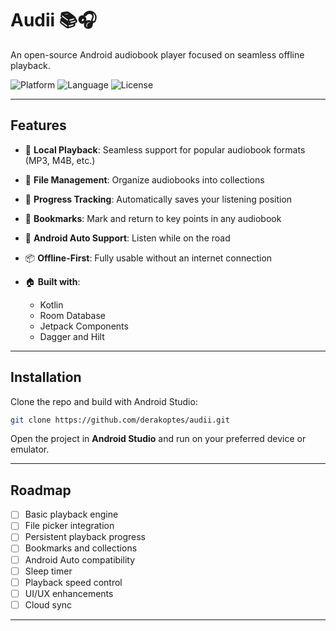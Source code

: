 # Audii 📚🎧

An open-source Android audiobook player focused on seamless offline playback.

![Platform](https://img.shields.io/badge/platform-Android-green)
![Language](https://img.shields.io/badge/language-Kotlin-blue)
![License](https://img.shields.io/badge/license-MIT-lightgrey)

---

## Features

* 🎵 **Local Playback**: Seamless support for popular audiobook formats (MP3, M4B, etc.)
* 📁 **File Management**: Organize audiobooks into collections
* 📌 **Progress Tracking**: Automatically saves your listening position
* 🔖 **Bookmarks**: Mark and return to key points in any audiobook
* 🚗 **Android Auto Support**: Listen while on the road
* 📦 **Offline-First**: Fully usable without an internet connection
* 🏠 **Built with**:

  * Kotlin
  * Room Database
  * Jetpack Components
  * Dagger and Hilt

---

## Installation

Clone the repo and build with Android Studio:

```bash
git clone https://github.com/derakoptes/audii.git
```

Open the project in **Android Studio** and run on your preferred device or emulator.

---

## Roadmap

* [ ] Basic playback engine
* [ ] File picker integration
* [ ] Persistent playback progress
* [ ] Bookmarks and collections
* [ ] Android Auto compatibility
* [ ] Sleep timer
* [ ] Playback speed control
* [ ] UI/UX enhancements
* [ ] Cloud sync

---
